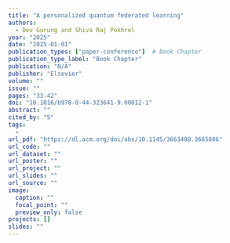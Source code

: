 ```yaml
---
title: "A personalized quantum federated learning"
authors:
  - Dev Gurung and Shiva Raj Pokhrel
year: "2025"
date: "2025-01-01"
publication_types: ["paper-conference"]  # Book Chapter
publication_type_label: "Book Chapter"
publication: "N/A"
publisher: "Elsevier"
volume: ""
issue: ""
pages: "33-42"
doi: "10.1016/b978-0-44-323641-9.00012-1"
abstract: ""
cited_by: "5"
tags:
  - 
url_pdf: "https://dl.acm.org/doi/abs/10.1145/3663408.3665806"
url_code: ""
url_dataset: ""
url_poster: ""
url_project: ""
url_slides: ""
url_source: ""
image:
  caption: ""
  focal_point: ""
  preview_only: false
projects: []
slides: ""
---
```

